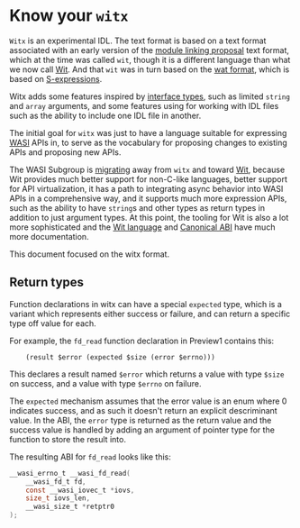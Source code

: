 # Know your `witx`

`Witx` is an experimental IDL. The text format is based on a text format
associated with an early version of the [module linking proposal] text
format, which at the time was called `wit`, though it is a different language
than what we now call [Wit]. And that `wit` was in turn based on the
[wat format], which is based on [S-expressions].

Witx adds some features inspired by [interface types], such as limited
`string` and `array` arguments, and some features using for working with
IDL files such as the ability to include one IDL file in another.

The initial goal for `witx` was just to have a language suitable for
expressing [WASI] APIs in, to serve as the vocabulary for proposing changes
to existing APIs and proposing new APIs.

The WASI Subgroup is [migrating] away from `witx` and toward [Wit], because
Wit provides much better support for non-C-like languages, better support for
API virtualization, it has a path to integrating async behavior into WASI
APIs in a comprehensive way, and it supports much more expression APIs, such
as the ability to have `string`s and other types as return types in addition
to just argument types. At this point, the tooling for Wit is also a lot more
sophisticated and the [Wit language] and [Canonical ABI] have much more
documentation.

This document focused on the witx format.

## Return types

Function declarations in witx can have a special `expected` type, which is
a variant which represents either success or failure, and can return a
specific type off value for each.

For example, the `fd_read` function declaration in Preview1 contains this:

```witx
    (result $error (expected $size (error $errno)))
```

This declares a result named `$error` which returns a value with type
`$size` on success, and a value with type `$errno` on failure.

The `expected` mechanism assumes that the error value is an enum where 0
indicates success, and as such it doesn't return an explicit descriminant
value. In the ABI, the `error` type is returned as the return value and
the success value is handled by adding an argument of pointer type for
the function to store the result into.

The resulting ABI for `fd_read` looks like this:

```c
__wasi_errno_t __wasi_fd_read(
    __wasi_fd_t fd,
    const __wasi_iovec_t *iovs,
    size_t iovs_len,
    __wasi_size_t *retptr0
);
```

[module linking proposal]: https://github.com/WebAssembly/module-linking/
[interface types]: https://github.com/WebAssembly/interface-types/blob/main/proposals/interface-types/Explainer.md
[wat format]: https://webassembly.github.io/spec/core/bikeshed/index.html#text-format%E2%91%A0
[S-expressions]: https://en.wikipedia.org/wiki/S-expression
[WASI]: https://github.com/WebAssembly/WASI
[Wit]: https://github.com/WebAssembly/component-model/blob/main/design/mvp/WIT.md
[Wit language]: https://github.com/WebAssembly/component-model/blob/main/design/mvp/WIT.md
[Canonical ABI]: https://github.com/WebAssembly/component-model/blob/main/design/mvp/CanonicalABI.md
[migrating]: https://github.com/WebAssembly/wasi#important-note-wasi-is-in-transition
